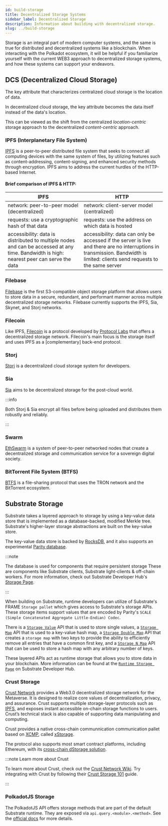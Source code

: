 ```yaml
---
id: build-storage
title: Decentralized Storage Systems
sidebar_label: Decentralized Storage
description: Information about building with decentralized storage.
slug: ../build-storage
---
```


Storage is an integral part of modern computer systems, and the same is true for distributed
and decentralized systems like a blockchain. When interacting with the Polkadot ecosystem, it
will be helpful if you familiarize yourself with the current WEB3 approach to decentralized
storage systems, and how these systems can support your endeavors.

## DCS (Decentralized Cloud Storage)

The key attribute that characterizes centralized cloud storage is the location of data.

In decentralized cloud storage, the key attribute becomes the data itself instead of the data's 
location.

This can be viewed as the shift from the centralized *location-centric* storage approach to the 
decentralized *content-centric* approach.

### IPFS (Interplanetary File System)

[IPFS](https://ipfs.io/) is a peer-to-peer distributed file system that seeks to connect all
computing devices with the same system of files, by utilizing features such as content-addressing, 
content-signing, and enhanced security methods through encryption. IPFS aims to address the current 
hurdles of the HTTP-based Internet.

#### Brief comparison of IPFS & HTTP:

| IPFS                                                                                                                                     | HTTP                                                                                                                                                                          |
| ---------------------------------------------------------------------------------------------------------------------------------------- | ----------------------------------------------------------------------------------------------------------------------------------------------------------------------------- |
| network: peer-to-peer model (decentralized)                                                                                              | network: client-server model (centralized)                                                                                                                                    |
| requests: use a cryptographic hash of that data                                                                                          | requests: use the address on which data is hosted                                                                                                                             |
| accessibility: data is distributed to multiple nodes and can be accessed at any time. Bandwidth is high: nearest peer can serve the data | accessibility: data can only be accessed if the server is live and there are no interruptions in transmission. Bandwidth is limited: clients send requests to the same server |

### Filebase


[Filebase](https://filebase.com) is the first S3-compatible object storage platform that allows users to store data in a secure, redundant, and performant manner across multiple decentralized storage networks. Filebase currently supports the IPFS, Sia, Skynet, and Storj networks. 

### Filecoin

Like IPFS, [Filecoin](https://filecoin.io/) is a protocol developed by [Protocol Labs](https://protocol.ai/)
that offers a decentralized storage network. Filecoin's main focus is the storage itself and uses IPFS as a
[complementary] back-end protocol.

### Storj

[Storj](https://www.storj.io/) is a decentralized cloud storage system for developers.

### Sia

[Sia](https://sia.tech/) aims to be decentralized storage for the post-cloud world.

:::info

Both Storj & Sia encrypt all files before being uploaded and distributes them robustly and reliably.

:::

### Swarm

[EthSwarm](https://www.ethswarm.org/) is a system of peer-to-peer networked nodes that create a 
decentralized storage and communication service for a sovereign digital society.

### BitTorrent File System (BTFS)

[BTFS](https://www.bittorrent.com/token/bittorrent-file-system/) is a file-sharing protocol that 
uses the TRON network and the BitTorrent ecosystem.

## Substrate Storage

Substrate takes a layered approach to storage by using a key-value data store that is implemented
as a database-backed, modified Merkle tree. Substrate's higher-layer storage abstractions are
built on the key-value store.

The key-value data store is backed by [RocksDB](https://rocksdb.org/), and it also supports an 
experimental [Parity database](https://github.com/paritytech/parity-db).

:::note

The database is used for components that require persistent storage
These are components like Substrate clients, Substrate light-clients & off-chain workers. 
For more information, check out
Substrate Developer Hub's [Storage Page](https://docs.substrate.io/v3/advanced/storage/).

:::

When building on Substrate, runtime developers can utilize of Substrate's FRAME `Storage pallet` 
which gives access to Substrate's storage APIs. These storage items support values that are encoded by 
Parity's `SCALE (Simple Concatenated Aggregate Little-Endian) Codec`.

There is a
[`Storage Value`](https://docs.substrate.io/rustdocs/latest/frame_support/storage/trait.StorageValue.html) API
that is used to store single values,
a [`Storage Map`](https://docs.substrate.io/rustdocs/latest/frame_support/storage/trait.StorageMap.html) API
that is used to a key-value hash map,
a [`Storage Double Map`](https://docs.substrate.io/rustdocs/latest/frame_support/storage/trait.StorageDoubleMap.html) API
that creates a `storage map` with two keys to provide the ability to efficiently remove all entries that have 
a common first key, and a [`Storage N Map`](https://crates.parity.io/frame_support/storage/trait.StorageNMap.html) 
API that can be used to store a hash map with any arbitrary number of keys.

These layered APIs act as runtime storage that allows you to store data in your blockchain. More information can 
be found at the [`Runtime Storage Page`](https://docs.substrate.io/v3/runtime/storage/) on Substrate Developer Hub.

### Crust Storage

[Crust Network](https://crust.network) provides a Web3.0 decentralized storage network for the Metaverse. It is designed to realize core values of decentralization, privacy, and assurance. Crust supports multiple storage-layer protocols such as [IPFS](#ipfs-interplanetary-file-system), and exposes instant accessible on-chain storage functions to users. Crustʼs technical stack is also capable of supporting data manipulating and computing.

Crust provides a native cross-chain communnication communication pallet based on [XCMP](https://wiki.polkadot.network/docs/learn-crosschain), called [xStorage](https://github.com/crustio/crust/tree/parachain/shadow/crust-collator/pallets/xstorage).

The protocol also supports most smart contract platforms, including Ethereum, with its [cross-chain dStorage solution](https://wiki.crust.network/docs/en/buildCrossChainSolution).

:::note Learn more about Crust

To learn more about Crust, check out the [Crust Network Wiki](https://wiki.crust.network/en).
Try integrating with Crust by following their [Crust Storage 101](https://wiki.crust.network/docs/en/build101) guide.

:::

### PolkadotJS Storage

The PolkadotJS API offers storage methods that are part of the default Substrate runtime.
They are exposed via `api.query.<module>.<method>`.
See the [official docs](https://polkadot.js.org/docs/substrate/storage/) for more details.

